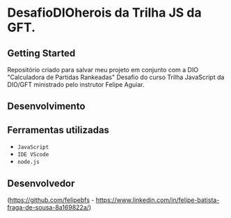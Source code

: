 # DesafioDIOherois da Trilha JS da GFT.

## Getting Started

Repositório criado para salvar meu projeto em conjunto com a DIO "Calculadora de Partidas Rankeadas"
Desafio do curso Trilha JavaScript da DIO/GFT ministrado pelo instrutor Felipe Aguiar.

## Desenvolvimento

<h2>Ferramentas utilizadas</h2>

- ``JavaScript``
- ``IDE VScode``
- ``node.js``
<h2>Desenvolvedor</h2>

(https://github.com/felipebfs - https://www.linkedin.com/in/felipe-batista-fraga-de-sousa-8a169822a/)
